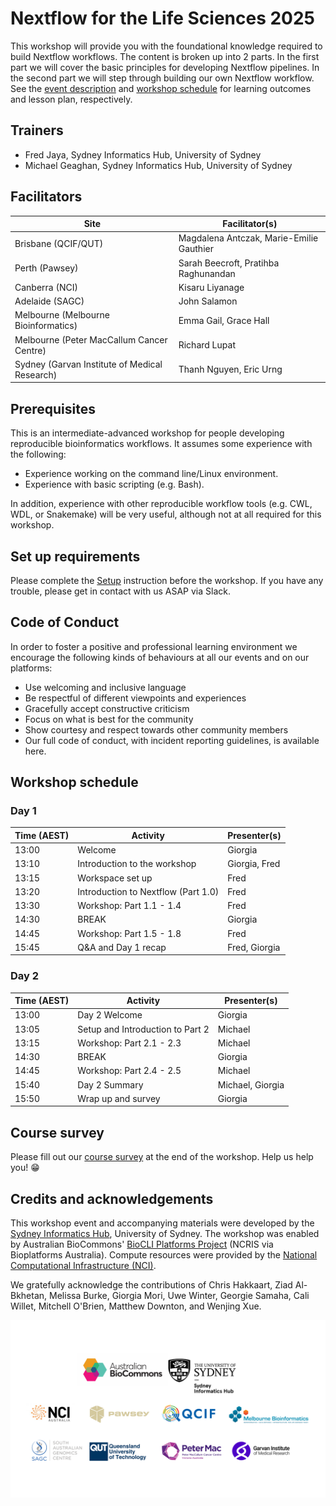 # Nextflow for the Life Sciences 2025

This workshop will provide you with the foundational knowledge required to build Nextflow workflows. The content is broken up into 2 parts. In the first part we will cover the basic principles for developing Nextflow pipelines. In the second part we will step through building our own Nextflow workflow. See the [event description](https://www.biocommons.org.au/events/nextflow-life-sciences) and [workshop schedule](#workshop-schedule) for learning outcomes and lesson plan, respectively.

## Trainers

* Fred Jaya, Sydney Informatics Hub, University of Sydney
* Michael Geaghan, Sydney Informatics Hub, University of Sydney

## Facilitators

| Site                                          | Facilitator(s)                           |
| --------------------------------------------- | ---------------------------------------- |
| Brisbane (QCIF/QUT)                           | Magdalena Antczak, Marie-Emilie Gauthier |
| Perth (Pawsey)                                | Sarah Beecroft, Pratihba Raghunandan     |
| Canberra (NCI)                                | Kisaru Liyanage                          |
| Adelaide (SAGC)                               | John Salamon                             |
| Melbourne (Melbourne Bioinformatics)          | Emma Gail, Grace Hall                    |
| Melbourne (Peter MacCallum Cancer Centre)     | Richard Lupat                            |
| Sydney (Garvan Institute of Medical Research) | Thanh Nguyen, Eric Urng                  |

## Prerequisites

This is an intermediate-advanced workshop for people developing reproducible bioinformatics workflows. It assumes some experience with the following:

* Experience working on the command line/Linux environment.
* Experience with basic scripting (e.g. Bash).

In addition, experience with other reproducible workflow tools (e.g. CWL, WDL, or Snakemake) will be very useful, although not at all required for this workshop.

## Set up requirements

Please complete the [Setup](setup.md) instruction before the workshop. If you have any trouble, please get in contact with us ASAP via Slack.

## Code of Conduct
In order to foster a positive and professional learning environment we encourage the following kinds of behaviours at all our events and on our platforms:

* Use welcoming and inclusive language
* Be respectful of different viewpoints and experiences
* Gracefully accept constructive criticism
* Focus on what is best for the community
* Show courtesy and respect towards other community members
* Our full code of conduct, with incident reporting guidelines, is available here.

## Workshop schedule

### Day 1

|Time (AEST)|Activity                            |Presenter(s)  |
|-----------|------------------------------------|--------------|
|13:00      |Welcome                             | Giorgia      |
|13:10      |Introduction to the workshop        | Giorgia, Fred|
|13:15      |Workspace set up                    | Fred         |
|13:20      |Introduction to Nextflow (Part 1.0) | Fred         |
|13:30      |Workshop: Part 1.1 - 1.4            | Fred         |
|14:30      |BREAK                               | Giorgia      |
|14:45      |Workshop: Part 1.5 - 1.8            | Fred         |
|15:45      |Q&A and Day 1 recap                 | Fred, Giorgia|

### Day 2

|Time (AEST)|Activity                            |Presenter(s)  |
|-----------|------------------------------------|--------------|
|13:00      |Day 2 Welcome                       | Giorgia      |
|13:05      |Setup and Introduction to Part 2    | Michael      |
|13:15      |Workshop: Part 2.1 - 2.3            | Michael      |
|14:30      |BREAK                               | Giorgia      |
|14:45      |Workshop: Part 2.4 - 2.5            | Michael      |
|15:40      |Day 2 Summary                       | Michael, Giorgia |
|15:50      |Wrap up and survey                  | Giorgia      |

## Course survey

Please fill out our [course survey](https://q.surveys.unimelb.edu.au/jfe/form/SV_b3HggdmybXBjgSq)
at the end of the workshop. Help us help you! 😁

## Credits and acknowledgements

This workshop event and accompanying materials were developed by the [Sydney Informatics Hub](https://www.sydney.edu.au/research/facilities/sydney-informatics-hub.html), University of Sydney. The workshop was enabled by Australian BioCommons' [BioCLI Platforms Project](https://www.biocommons.org.au/biocli) (NCRIS via Bioplatforms Australia). Compute resources were provided by the [National Computational Infrastructure (NCI)](https://nci.org.au/).

We gratefully acknowledge the contributions of Chris Hakkaart, Ziad Al-Bkhetan, Melissa Burke, Giorgia Mori, Uwe Winter, Georgie Samaha, Cali Willet, Mitchell O'Brien, Matthew Downton, and Wenjing Xue.

![](./img/logos.png)
